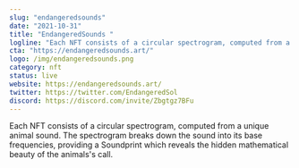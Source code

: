 ```yaml
---
slug: "endangeredsounds"
date: "2021-10-31"
title: "EndangeredSounds "
logline: "Each NFT consists of a circular spectrogram, computed from a unique animal sound. The spectrogram breaks down the sound into its base frequencies, providing a Soundprint which reveals the hidden mathematical beauty of the animals's call."
cta: "https://endangeredsounds.art/"
logo: /img/endangeredsounds.png
category: nft
status: live
website: https://endangeredsounds.art/
twitter: https://twitter.com/EndangeredSol
discord: https://discord.com/invite/Zbgtgz7BFu
---
```


Each NFT consists of a circular spectrogram, computed from a unique animal sound. The spectrogram breaks down the sound into its base frequencies, providing a Soundprint which reveals the hidden mathematical beauty of the animals's call.
